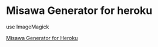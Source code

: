 Misawa Generator for heroku
================================

use ImageMagick

[Misawa Generator for Heroku](http://misawagenerator.herokuapp.com)
